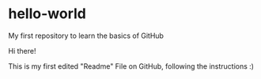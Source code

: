# hello-world
My first repository to learn the basics of GitHub

Hi there!

This is my first edited "Readme" File on GitHub, following the instructions :)

